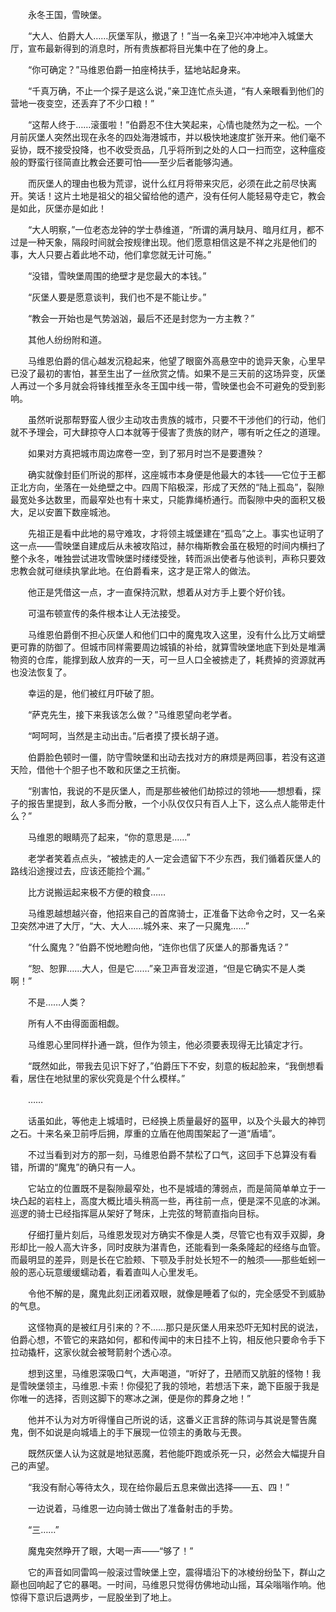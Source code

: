 　　永冬王国，雪映堡。

　　“大人、伯爵大人……灰堡军队，撤退了！”当一名亲卫兴冲冲地冲入城堡大厅，宣布最新得到的消息时，所有贵族都将目光集中在了他的身上。

　　“你可确定？”马维恩伯爵一拍座椅扶手，猛地站起身来。

　　“千真万确，不止一个探子是这么说，”亲卫连忙点头道，“有人亲眼看到他们的营地一夜变空，还丢弃了不少口粮！”

　　“这帮人终于……滚蛋啦！”伯爵忍不住大笑起来，心情也陡然为之一松。一个月前灰堡人突然出现在永冬的四处海港城市，并以极快地速度扩张开来。他们毫不妥协，既不接受投降，也不收受贡品，几乎将所到之处的人口一扫而空，这种瘟疫般的野蛮行径简直比教会还要可怕——至少后者能够沟通。

　　而灰堡人的理由也极为荒谬，说什么红月将带来灾厄，必须在此之前尽快离开。笑话！这片土地是祖父的祖父留给他的遗产，没有任何人能轻易夺走它，教会是如此，灰堡亦是如此！

　　“大人明察，”一位老态龙钟的学士恭维道，“所谓的满月缺月、暗月红月，都不过是一种天象，隔段时间就会按规律出现。他们愿意相信这是不祥之兆是他们的事，大人只要占着此地不动，他们拿您就无计可施。”

　　“没错，雪映堡周围的绝壁才是您最大的本钱。”

　　“灰堡人要是愿意谈判，我们也不是不能让步。”

　　“教会一开始也是气势汹汹，最后不还是封您为一方主教？”

　　其他人纷纷附和道。

　　马维恩伯爵的信心越发沉稳起来，他望了眼窗外高悬空中的诡异天象，心里早已没了最初的害怕，甚至生出了一丝欣赏之情。如果不是三天前的这场异变，灰堡人再过一个多月就会将锋线推至永冬王国中线一带，雪映堡也会不可避免的受到影响。

　　虽然听说那帮野蛮人很少主动攻击贵族的城市，只要不干涉他们的行动，他们就不予理会，可大肆掠夺人口本就等于侵害了贵族的财产，哪有听之任之的道理。

　　如果对方真把城市周边席卷一空，到了邪月时岂不是要遭殃？

　　确实就像封臣们所说的那样，这座城市本身便是他最大的本钱——它位于王都正北方向，坐落在一处绝壁之中。四周下陷极深，形成了天然的“陆上孤岛”，裂隙最宽处多达数里，而最窄处也有十来丈，只能靠绳桥通行。而裂隙中央的面积又极大，足以安置下数座城池。

　　先祖正是看中此地的易守难攻，才将领主城堡建在“孤岛”之上。事实也证明了这一点——雪映堡自建成后从未被攻陷过，赫尔梅斯教会虽在极短的时间内横扫了整个永冬，唯独尝试进攻雪映堡时缕缕受挫，转而派出使者与他谈判，声称只要效忠教会就可继续执掌此地。在伯爵看来，这才是正常人的做法。

　　他正是凭借这一点，才一直保持沉默，想着从对方手上要个好价钱。

　　可温布顿宣传的条件根本让人无法接受。

　　马维恩伯爵倒不担心灰堡人和他们口中的魔鬼攻入这里，没有什么比万丈峭壁更可靠的防御了。但城市同样需要周边城镇的补给，就算雪映堡地底下到处是堆满物资的仓库，能撑到敌人放弃的一天，可一旦人口全被掳走了，耗费掉的资源就再也没法恢复了。

　　幸运的是，他们被红月吓破了胆。

　　“萨克先生，接下来我该怎么做？”马维恩望向老学者。

　　“呵呵呵，当然是主动出击。”后者摸了摸长胡子道。

　　伯爵脸色顿时一僵，防守雪映堡和出动去找对方的麻烦是两回事，若没有这道天险，借他十个胆子也不敢和灰堡之王抗衡。

　　“别害怕，我说的不是灰堡人，而是那些被他们劫掠过的领地——想想看，探子的报告里提到，敌人多而分散，一个小队仅仅只有百人上下，这么点人能带走什么？”

　　马维恩的眼睛亮了起来，“你的意思是……”

　　老学者笑着点点头，“被掳走的人一定会遗留下不少东西，我们循着灰堡人的路线沿途搜过去，应该还能捡个漏。”

　　比方说搬运起来极不方便的粮食……

　　马维恩越想越兴奋，他招来自己的首席骑士，正准备下达命令之时，又一名亲卫突然冲进了大厅，“大、大人……城外来、来了一只魔鬼……”

　　“什么魔鬼？”伯爵不悦地瞪向他，“连你也信了灰堡人的那番鬼话？”

　　“恕、恕罪……大人，但是它……”亲卫声音发涩道，“但是它确实不是人类啊！”

　　不是……人类？

　　所有人不由得面面相觑。

　　马维恩心里同样扑通一跳，但作为领主，他必须要表现得无比镇定才行。

　　“既然如此，带我去见识下好了，”伯爵压下不安，刻意的板起脸来，“我倒想看看，居住在地狱里的家伙究竟是个什么模样。”

　　……

　　话虽如此，等他走上城墙时，已经换上质量最好的盔甲，以及个头最大的神罚之石。十来名亲卫前呼后拥，厚重的立盾在他周围架起了一道“盾墙”。

　　不过当看到对方的那一刻，马维恩伯爵不禁松了口气，这回手下总算没有看错，所谓的“魔鬼”的确只有一人。

　　它站立的位置既不是裂隙最窄处，也不是城墙的薄弱点，而是简简单单立于一块凸起的岩柱上，高度大概比墙头稍高一些，再往前一点，便是深不见底的冰渊。巡逻的骑士已经指挥扈从架好了弩床，上完弦的弩箭直指向目标。

　　仔细打量片刻后，马维恩发现对方确实不像是人类，尽管它也有双手双脚，身形却比一般人高大许多，同时皮肤为湛青色，还能看到一条条隆起的经络与血管。而最明显的差异，则是长在它脸颊、下颚及手肘处长短不一的触须——那些蚯蚓一般的恶心玩意缓缓蠕动着，看着直叫人心里发毛。

　　令他不解的是，魔鬼此刻正闭着双眼，就像是睡着了似的，完全感受不到威胁的气息。

　　这怪物真的是被红月引来的？不……那只是灰堡人用来恐吓无知村民的说法，伯爵心想，不管它的来路如何，都和传闻中的末日挂不上钩，相反他只要命令手下拉动撬杆，这家伙就会被弩箭射个透心凉。

　　想到这里，马维恩深吸口气，大声喝道，“听好了，丑陋而又肮脏的怪物！我是雪映堡领主，马维恩.卡索！你侵犯了我的领地，若想活下来，跪下臣服于我是你唯一的选择，否则这脚下的寒冰之渊，便是你的葬身之地！”

　　他并不认为对方听得懂自己所说的话，这番义正言辞的陈词与其说是警告魔鬼，倒不如说是向城墙上的手下展现一位领主的勇敢与无畏。

　　既然灰堡人认为这就是地狱恶魔，若他能吓跑或杀死一只，必然会大幅提升自己的声望。

　　“我没有耐心等待太久，现在给你最后五息来做出选择——五、四！”

　　一边说着，马维恩一边向骑士做出了准备射击的手势。

　　“三……”

　　魔鬼突然睁开了眼，大喝一声——“够了！”

　　它的声音如同雷鸣一般滚过雪映堡上空，震得墙沿下的冰棱纷纷坠下，群山之巅也回响起了它的暴喝。一时间，马维恩只觉得仿佛地动山摇，耳朵嗡嗡作响。他惊得下意识后退两步，一屁股坐到了地上。
